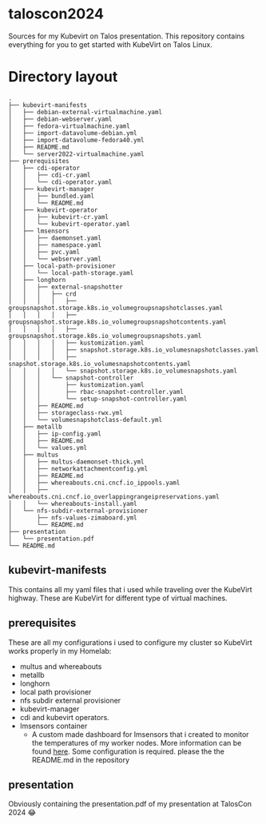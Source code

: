 # taloscon2024
Sources for my Kubevirt on Talos presentation. This repository contains everything for you to get started with KubeVirt on Talos Linux. 

# Directory layout
```
.
├── kubevirt-manifests
│   ├── debian-external-virtualmachine.yaml
│   ├── debian-webserver.yaml
│   ├── fedora-virtualmachine.yaml
│   ├── import-datavolume-debian.yml
│   ├── import-datavolume-fedora40.yml
│   ├── README.md
│   └── server2022-virtualmachine.yaml
├── prerequisites
│   ├── cdi-operator
│   │   ├── cdi-cr.yaml
│   │   └── cdi-operator.yaml
│   ├── kubevirt-manager
│   │   ├── bundled.yaml
│   │   └── README.md
│   ├── kubevirt-operator
│   │   ├── kubevirt-cr.yaml
│   │   └── kubevirt-operator.yaml
│   ├── lmsensors
│   │   ├── daemonset.yaml
│   │   ├── namespace.yaml
│   │   ├── pvc.yaml
│   │   └── webserver.yaml
│   ├── local-path-provisioner
│   │   └── local-path-storage.yaml
│   ├── longhorn
│   │   ├── external-snapshotter
│   │   │   ├── crd
│   │   │   │   ├── groupsnapshot.storage.k8s.io_volumegroupsnapshotclasses.yaml
│   │   │   │   ├── groupsnapshot.storage.k8s.io_volumegroupsnapshotcontents.yaml
│   │   │   │   ├── groupsnapshot.storage.k8s.io_volumegroupsnapshots.yaml
│   │   │   │   ├── kustomization.yaml
│   │   │   │   ├── snapshot.storage.k8s.io_volumesnapshotclasses.yaml
│   │   │   │   ├── snapshot.storage.k8s.io_volumesnapshotcontents.yaml
│   │   │   │   └── snapshot.storage.k8s.io_volumesnapshots.yaml
│   │   │   └── snapshot-controller
│   │   │       ├── kustomization.yaml
│   │   │       ├── rbac-snapshot-controller.yaml
│   │   │       └── setup-snapshot-controller.yaml
│   │   ├── README.md
│   │   ├── storageclass-rwx.yml
│   │   └── volumesnapshotclass-default.yml
│   ├── metallb
│   │   ├── ip-config.yaml
│   │   ├── README.md
│   │   └── values.yml
│   ├── multus
│   │   ├── multus-daemonset-thick.yml
│   │   ├── networkattachmentconfig.yml
│   │   ├── README.md
│   │   ├── whereabouts.cni.cncf.io_ippools.yaml
│   │   ├── whereabouts.cni.cncf.io_overlappingrangeipreservations.yaml
│   │   └── whereabouts-install.yaml
│   └── nfs-subdir-external-provisioner
│       ├── nfs-values-zimaboard.yml
│       └── README.md
├── presentation
│   └── presentation.pdf
└── README.md
```

## kubevirt-manifests

This contains all my yaml files that i used while traveling over the KubeVirt highway. These are KubeVirt for different type of virtual machines. 



## prerequisites

These are all my configurations i used to configure my cluster so KubeVirt works properly in my Homelab:

- multus and whereabouts 
- metallb
- longhorn 
- local path provisioner
- nfs subdir external provisioner
- kubevirt-manager
- cdi and kubevirt operators. 
- lmsensors container
    - A custom made dashboard for lmsensors that i created to monitor the temperatures of my worker nodes. More information can be found [here](https://github.com/MichaelTrip/lmsensors-container). Some configuration is required. please the the README.md in the repository

## presentation

Obviously containing the presentation.pdf of my presentation at TalosCon 2024 😂